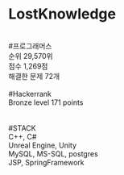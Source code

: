 # LostKnowledge
<br>
#프로그래머스 <br>
순위 29,570위 <br>
점수 1,269점 <br>
해결한 문제 72개 <br>
<br>
#Hackerrank <br>
Bronze level
171 points <br>
<br>
<br>
#STACK <br>
C++, C# <br>
Unreal Engine, Unity <br>
MySQL, MS-SQL, postgres <br>
JSP, SpringFramework
